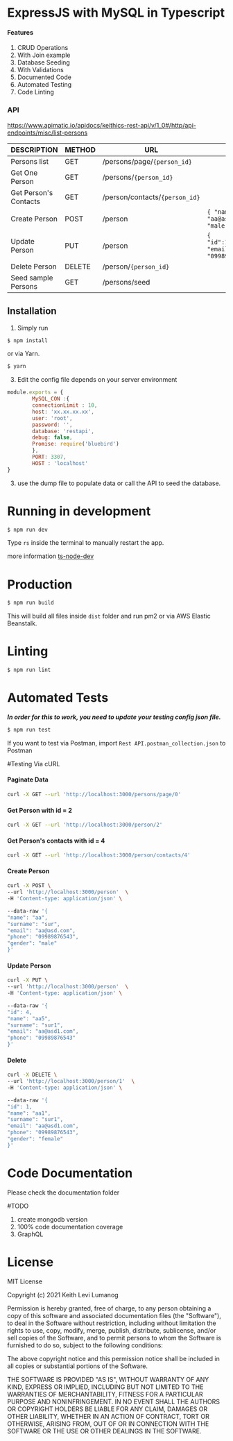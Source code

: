 # ExpressJS with MySQL in Typescript

#### Features
1. CRUD Operations
2. With Join example
3. Database Seeding
4. With Validations
5. Documented Code
6. Automated Testing
7. Code Linting

### API
https://www.apimatic.io/apidocs/keithics-rest-api/v/1_0#/http/api-endpoints/misc/list-persons


| DESCRIPTION | METHOD | URL | JSON PARAMS |
| ------ | ------ |------ |------ |
| Persons list | GET | /persons/page/`{person_id}` | |
| Get One Person | GET | /persons/`{person_id}` | |
| Get Person's Contacts | GET | /person/contacts/`{person_id}` | |
| Create Person | POST | /person | `{ "name":"aa","surname":"sur","email": "aa@asd.com","phone": "09989876543","gender": "male"}`
| Update Person | PUT | /person | `{ "id":1,"name":"aa1","surname":"sur1","email": "email1@gmail.com","phone": "09989876543","gender": "male"}`
| Delete Person | DELETE | /person/`{person_id}` | |
| Seed sample Persons | GET | /persons/seed | |

## Installation

1. Simply run
```bash
$ npm install 
```

or via Yarn.
```bash
$ yarn 
```
3. Edit the config file depends on your server environment
```javascript
module.exports = {
        MySQL_CON :{
        connectionLimit : 10,
        host: 'xx.xx.xx.xx',
        user: 'root',
        password: '',
        database: 'restapi',
        debug: false,
        Promise: require('bluebird')
        },
        PORT: 3307,
        HOST : 'localhost'
}

```

3. use the dump file to populate data or call the API to seed the database.

# Running in development
```bash
$ npm run dev
```

Type `rs` inside the terminal to manually restart the app.

more information [ts-node-dev](https://www.npmjs.com/package/ts-node-dev)

# Production

```bash
$ npm run build
```
This will build all files inside `dist` folder and run pm2 or via AWS Elastic Beanstalk.

# Linting

```bash
$ npm run lint
```

# Automated Tests
**_In order for this to work, you need to update your testing config json file._**

```bash
$ npm run test
```

If you want to test via Postman, import `Rest API.postman_collection.json` to Postman

#Testing Via cURL

#### Paginate Data
```bash
curl -X GET --url 'http://localhost:3000/persons/page/0'
````

#### Get Person with id = 2
```bash
curl -X GET --url 'http://localhost:3000/person/2'
````

#### Get Person's contacts with id = 4
```bash
curl -X GET --url 'http://localhost:3000/person/contacts/4' 
````

#### Create Person
```bash
curl -X POST \
--url 'http://localhost:3000/person'  \
-H 'Content-type: application/json' \

--data-raw '{
"name": "aa",
"surname": "sur",
"email": "aa@asd.com",
"phone": "09989876543",
"gender": "male"
}'
````

#### Update Person
```bash
curl -X PUT \
--url 'http://localhost:3000/person'  \
-H 'Content-type: application/json' \

--data-raw '{
"id": 4,
"name": "aa5",
"surname": "sur1",
"email": "aa@asd1.com",
"phone": "09989876543"
}'
````

#### Delete
```bash
curl -X DELETE \
--url 'http://localhost:3000/person/1'  \
-H 'Content-type: application/json' \

--data-raw '{
"id": 1,
"name": "aa1",
"surname": "sur1",
"email": "aa@asd1.com",
"phone": "09989876543",
"gender": "female"
}'
````

# Code Documentation
Please check the documentation folder

#TODO
1. create mongodb version
2. 100% code documentation coverage
3. GraphQL

# License

MIT License

Copyright (c) 2021 Keith Levi Lumanog

Permission is hereby granted, free of charge, to any person obtaining a copy
of this software and associated documentation files (the "Software"), to deal
in the Software without restriction, including without limitation the rights
to use, copy, modify, merge, publish, distribute, sublicense, and/or sell
copies of the Software, and to permit persons to whom the Software is
furnished to do so, subject to the following conditions:

The above copyright notice and this permission notice shall be included in all
copies or substantial portions of the Software.

THE SOFTWARE IS PROVIDED "AS IS", WITHOUT WARRANTY OF ANY KIND, EXPRESS OR
IMPLIED, INCLUDING BUT NOT LIMITED TO THE WARRANTIES OF MERCHANTABILITY,
FITNESS FOR A PARTICULAR PURPOSE AND NONINFRINGEMENT. IN NO EVENT SHALL THE
AUTHORS OR COPYRIGHT HOLDERS BE LIABLE FOR ANY CLAIM, DAMAGES OR OTHER
LIABILITY, WHETHER IN AN ACTION OF CONTRACT, TORT OR OTHERWISE, ARISING FROM,
OUT OF OR IN CONNECTION WITH THE SOFTWARE OR THE USE OR OTHER DEALINGS IN THE
SOFTWARE.



[https://github.com/microsoft/TypeScript-Node-Starter]: https://github.com/microsoft/TypeScript-Node-Starter

